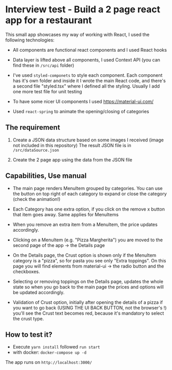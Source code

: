 # Interview test - Build a 2 page react app for a restaurant

This small app showcases my way of working with React, I used the following technologies:

- All components are functional react components and I used React hooks

- Data layer is lifted above all components, I used Context API (you can find these in `/src/api` folder)

- I've used `styled-componets` to style each component. Each component has it's own folder and inside it I wrote the main React code, and there's a second file "styled.tsx" where I defined all the styling. Usually I add one more test file for unit testing

- To have some nicer UI components I used https://material-ui.com/

- Used `react-spring` to animate the opening/closing of categories

## The requirement

1. Create a JSON data structure based on some images I received (image not included in this repository) The result JSON file is in `/src/dataSource.json`

2. Create the 2 page app using the data from the JSON file

## Capabilities, Use manual

- The main page renders MenuItem grouped by categories. You can use the button on top right of each category to expand or close the category (check the animation!)

- Each Category has one extra option, if you click on the remove x button that item goes away. Same applies for MenuItems

- When you remove an extra item from a MenuItem, the price updates accordingly.

- Clicking on a MenuItem (e.g. "Pizza Margherita") you are moved to the second page of the app -> the Details page

- On the Details page, the Crust option is shown only if the MenuItem category is a "pizza", so for pasta you see only "Extra toppings". On this page you will find elements from material-ui -> the radio button and the checkboxes.

- Selecting or removing toppings on the Details page, updates the whole state so when you go back to the main page the prices and options will be updated accordingly.

- Validation of Crust option, initially after opening the details of a pizza if you want to go back (USING THE UI BACK BUTTON, not the browser's !) you'll see the Crust text becomes red, because it's mandatory to select the crust type.

## How to test it?

- Execute `yarn install` followed `run start`
- with docker: `docker-compose up -d`

The app runs on `http://localhost:3000/`
